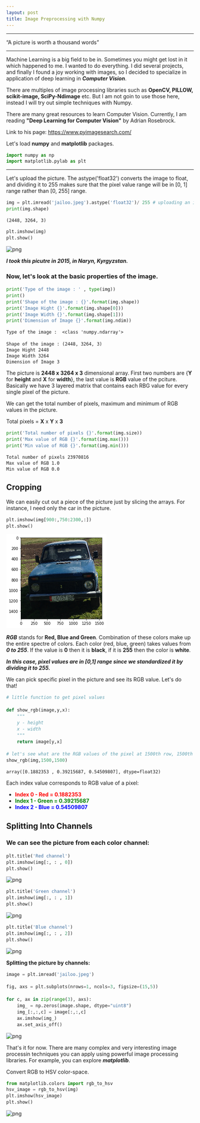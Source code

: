 ```yaml
---
layout: post
title: Image Preprocessing with Numpy
---
```

***

  “A picture is worth a thousand words”
                             
***                             

Machine Learning is a big field to be in. Sometimes you might get lost in it which happened to me. I wanted to do everything. I did several projects, and finally I found a joy working with images, so I decided to specialize in application of deep learning in ***Computer Vision***.

There are multiples of image processing libraries such as **OpenCV, PILLOW, scikit-image, SciPy-Ndimage** etc. But I am not goin to use those here, instead I will try out simple techniques with Numpy.

There are many great resources to learn Computer Vision. Currently, I am reading **"Deep Learning for Computer Vision"** by Adrian Rosebrock.

Link to his page: https://www.pyimagesearch.com/

Let's load **numpy** and **matplotlib** packages.


```python
import numpy as np
import matplotlib.pylab as plt
```

***
Let's upload the picture. The astype('float32') converts the image to float, and dividing it to 255 makes sure that the pixel value range will be in [0, 1] range rather than [0, 255] range.


```python
img = plt.imread('jailoo.jpeg').astype('float32')/ 255 # uploading an image
print(img.shape)
```

    (2448, 3264, 3)



```python
plt.imshow(img)
plt.show()
```


![png](image_preprocessing_files/image_preprocessing_8_0.png)


***I took this picutre in 2015, in Naryn, Kyrgyzstan.*** 

### Now, let's look at the basic properties of the image.


```python
print('Type of the image : ' , type(img))
print()
print('Shape of the image : {}'.format(img.shape))
print('Image Hight {}'.format(img.shape[0]))
print('Image Width {}'.format(img.shape[1]))
print('Dimension of Image {}'.format(img.ndim))
```

    Type of the image :  <class 'numpy.ndarray'>
    
    Shape of the image : (2448, 3264, 3)
    Image Hight 2448
    Image Width 3264
    Dimension of Image 3


The picture is **2448 x 3264 x 3** dimensional array. First two numbers are {**Y** for **height** and **X** for **width**}, the last value is **RGB** value of the pciture. Basically we have 3 layered matrix that contains each RBG value for every single pixel of the picture.

We can get the total number of pixels, maximum and minimum of RGB values in the picture.

Total pixels = **X** x **Y** x **3**


```python
print('Total number of pixels {}'.format(img.size))
print('Max value of RGB {}'.format(img.max()))
print('Min value of RGB {}'.format(img.min()))
```

    Total number of pixels 23970816
    Max value of RGB 1.0
    Min value of RGB 0.0


## **Cropping**

We can easily cut out a piece of the picture just by slicing the arrays. For instance, I need only the car in the picture. 


```python
plt.imshow(img[900:,750:2300,:])
plt.show()
```


![png](images/image_preprocessing_files/image_preprocessing_16_0.png)


***RGB*** stands for **Red, Blue and Green**. Combination of these colors make up the entire spectre of colors. Each color (red, blue, green) takes values from ***0 to 255***. If the value is **0** then it is **black**, if it is **255** then the color is **white**. 

***In this case, pixel values are in [0,1] range since we standardized it by dividing it to 255.***

We can pick specific pixel in the picture and see its RGB value. Let's do that!


```python
# little function to get pixel values

def show_rgb(image,y,x):
    """
    y - height
    x - width
    """
    return image[y,x]

# let's see what are the RGB values of the pixel at 1500th row, 1500th column
show_rgb(img,1500,1500)
```




    array([0.1882353 , 0.39215687, 0.54509807], dtype=float32)



Each index value corresponds to RGB value of a pixel:

* <font color='red'> **Index 0 - Red = 0.1882353** </font>
* <font color='green'> **Index 1 - Green = 0.39215687** </font>
* <font color='blue'> **Index 2 - Blue = 0.54509807** </font>

## **Splitting Into Channels**

### We can see the picture from each color channel:


```python
plt.title('Red channel')
plt.imshow(img[:, : , 0])
plt.show()
```


![png](image_preprocessing_files/image_preprocessing_22_0.png)



```python
plt.title('Green channel')
plt.imshow(img[:, : , 1])
plt.show()
```


![png](image_preprocessing_files/image_preprocessing_23_0.png)



```python
plt.title('Blue channel')
plt.imshow(img[:, : , 2])
plt.show()
```


![png](image_preprocessing_files/image_preprocessing_24_0.png)


**Splitting the picture by channels:**


```python
image = plt.imread('jailoo.jpeg')

fig, axs = plt.subplots(nrows=1, ncols=3, figsize=(15,5))

for c, ax in zip(range(3), axs):
    img_ = np.zeros(image.shape, dtype="uint8")
    img_[:,:,c] = image[:,:,c]
    ax.imshow(img_)
    ax.set_axis_off()
```


![png](image_preprocessing_files/image_preprocessing_26_0.png)


That's it for now. There are many complex and very interesting image processin techniques you can apply using powerful image processing libraries. For example, you can explore ***matplotlib***.

Convert RGB to HSV color-space.


```python
from matplotlib.colors import rgb_to_hsv
hsv_image = rgb_to_hsv(img)
plt.imshow(hsv_image)
plt.show()
```


![png](image_preprocessing_files/image_preprocessing_29_0.png)





```python

```
